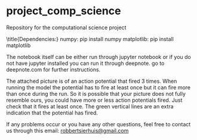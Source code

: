 # project_comp_science
Repository for the computational science project

\title{Dependencies:}
numpy: pip install numpy
matplotlib: pip install matplotlib

The notebook itself can be either run through jupyter notebook or if you do not have jupyter installed you can run it through deepnote. go to deepnote.com for further instructions.

The attached picture is of an action potential that fired 3 times. When running the model the potential has to fire at least once but it can fire more than once during the run. So it is possible that your picture does not fully resemble ours, you could have more or less action potentials fired. Just check that it fires at least once. The green vertical lines are an extra indication that the potential has fired. 

If any problems occur or you have any other questions, feel free to contact us through this email: robbertsierhuis@gmail.com

